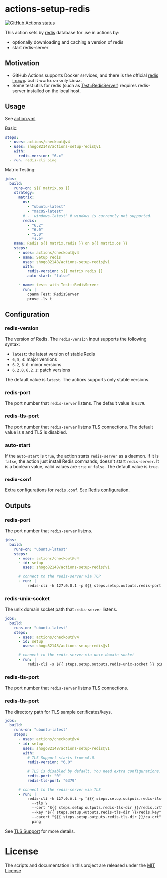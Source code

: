 # actions-setup-redis

<p align="left">
  <a href="https://github.com/shogo82148/actions-setup-redis"><img alt="GitHub Actions status" src="https://github.com/shogo82148/actions-setup-redis/workflows/Test/badge.svg"></a>
</p>

This action sets by [redis](https://redis.io/) database for use in actions by:

- optionally downloading and caching a version of redis
- start redis-server

## Motivation

- GitHub Actions supports Docker services, and there is the official [redis image](https://hub.docker.com/_/redis). but it works on only Linux.
- Some test utils for redis (such as [Test::RedisServer](https://metacpan.org/pod/Test::RedisServer)) requires redis-server installed on the local host.

## Usage

See [action.yml](action.yml)

Basic:

```yaml
steps:
  - uses: actions/checkout@v4
  - uses: shogo82148/actions-setup-redis@v1
    with:
      redis-version: "6.x"
  - run: redis-cli ping
```

Matrix Testing:

```yaml
jobs:
  build:
    runs-on: ${{ matrix.os }}
    strategy:
      matrix:
        os:
          - "ubuntu-latest"
          - "macOS-latest"
        # - 'windows-latest' # windows is currently not supported.
        redis:
          - "6.2"
          - "6.0"
          - "5.0"
          - "4.0"
    name: Redis ${{ matrix.redis }} on ${{ matrix.os }}
    steps:
      - uses: actions/checkout@v4
      - name: Setup redis
        uses: shogo82148/actions-setup-redis@v1
        with:
          redis-version: ${{ matrix.redis }}
          auto-start: "false"

      - name: tests with Test::RedisServer
        run: |
          cpanm Test::RedisServer
          prove -lv t
```

## Configuration

### redis-version

The version of Redis.
The `redis-version` input supports the following syntax:

- `latest`: the latest version of stable Redis
- `6`, `5`, `4`: major versions
- `6.2`, `6.0`: minor versions
- `6.2.0`, `6.2.1`: patch versions

The default value is `latest`.
The actions supports only stable versions.

### redis-port

The port number that `redis-server` listens.
The default value is `6379`.

### redis-tls-port

The port number that `redis-server` listens TLS connections.
The default value is `0` and TLS is disabled.

### auto-start

If the `auto-start` is `true`, the action starts `redis-server` as a daemon.
If it is `false`, the action just install Redis commands, doesn't start `redis-server`.
It is a boolean value, valid values are `true` or `false`.
The default value is `true`.

### redis-conf

Extra configurations for `redis.conf`.
See [Redis configuration](https://redis.io/topics/config).

## Outputs

### redis-port

The port number that `redis-server` listens.

```yaml
jobs:
  build:
    runs-on: "ubuntu-latest"
    steps:
      - uses: actions/checkout@v4
      - id: setup
        uses: shogo82148/actions-setup-redis@v1

      # connect to the redis-server via TCP
      - run: |
          redis-cli -h 127.0.0.1 -p ${{ steps.setup.outputs.redis-port }} ping
```

### redis-unix-socket

The unix domain socket path that `redis-server` listens.

```yaml
jobs:
  build:
    runs-on: "ubuntu-latest"
    steps:
      - uses: actions/checkout@v4
      - id: setup
        uses: shogo82148/actions-setup-redis@v1

      # connect to the redis-server via unix domain socket
      - run: |
          redis-cli -s ${{ steps.setup.outputs.redis-unix-socket }} ping
```

### redis-tls-port

The port number that `redis-server` listens TLS connections.

### redis-tls-port

The directory path for TLS sample certificates/keys.

```yaml
jobs:
  build:
    runs-on: "ubuntu-latest"
    steps:
      - uses: actions/checkout@v4
      - id: setup
        uses: shogo82148/actions-setup-redis@v1
        with:
          # TLS Support starts from v6.0.
          redis-version: "6.0"

          # TLS is disabled by default. You need extra configurations.
          redis-port: "0"
          redis-tls-port: "6379"

      # connect to the redis-server via TLS
      - run: |
          redis-cli -h 127.0.0.1 -p "${{ steps.setup.outputs.redis-tls-port }}" \
            --tls \
            --cert "${{ steps.setup.outputs.redis-tls-dir }}/redis.crt" \
            --key "${{ steps.setup.outputs.redis-tls-dir }}/redis.key" \
            --cacert "${{ steps.setup.outputs.redis-tls-dir }}/ca.crt" \
            ping
```

See [TLS Support](https://redis.io/topics/encryption) for more details.

# License

The scripts and documentation in this project are released under the [MIT License](LICENSE)
